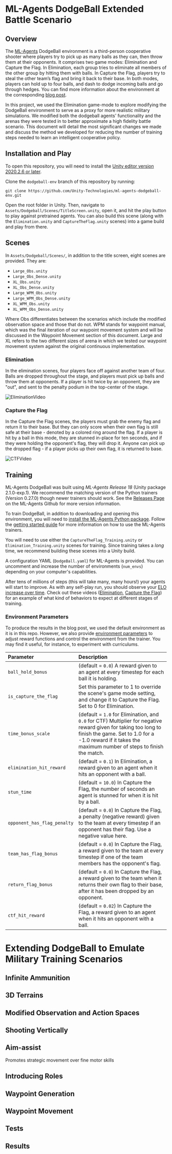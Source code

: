 # ML-Agents DodgeBall Extended Battle Scenario

## Overview

The [ML-Agents](https://github.com/Unity-Technologies/ml-agents) DodgeBall environment is a third-person cooperative shooter where players try to pick up as many balls as they can, then throw them at their opponents. It comprises two game modes: Elimination and Capture the Flag. In Elimination, each group tries to eliminate all members of the other group by hitting them with balls. In Capture the Flag, players try to steal the other team’s flag and bring it back to their base. In both modes, players can hold up to four balls, and dash to dodge incoming balls and go through hedges. You can find more information about the environment at the corresponding [blog post](https://blog.unity.com/technology/ml-agents-plays-dodgeball).

In this project, we used the Elimination game-mode to explore modifying the DodgeBall environment to serve as a proxy for more realistic military simulations. We modified both the dodgeball agents' functionality and the arenas they were tested in to better approximate a high fidelity battle scenario. This document will detail the most significant changes we made and discuss the method we developed for reducing the number of training steps needed to learn an intelligent cooperative policy. 

## Installation and Play

To open this repository, you will need to install the [Unity editor version 2020.2.6 or later](https://unity3d.com/get-unity/download).

Clone the `dodgeball-env` branch of this repository by running:
```
git clone https://github.com/Unity-Technologies/ml-agents-dodgeball-env.git
```

Open the root folder in Unity. Then, navigate to `Assets/Dodgeball/Scenes/TitleScreen.unity`, open it, and hit the play button to play against pretrained agents. You can also build this scene (along with the `Elimination.unity` and `CaptureTheFlag.unity` scenes) into a game build and play from there.

## Scenes

In `Assets/Dodgeball/Scenes/`, in addition to the title screen, eight scenes are provided. They are:
* `Large_Obs.unity`
* `Large_Obs_Dense.unity`
* `XL_Obs.unity`
* `XL_Obs_Dense.unity`
* `Large_WPM_Obs.unity`
* `Large_WPM_Obs_Dense.unity`
* `XL_WPM_Obs.unity`
* `XL_WPM_Obs_Dense.unity`

Where Obs differentiates between the scenarios which include the modified observation space and those that do not. WPM stands for waypoint manual, which was the final iteration of our waypoint movement system and will be discussed in the Waypoint Movement section of this document.  Large and XL refers to the two different sizes of arena in which we tested our waypoint movement system against the original continuous implementation. 

### Elimination

In the elimination scenes, four players face off against another team of four. Balls are dropped throughout the stage, and players must pick up balls and throw them at opponents. If a player is hit twice by an opponent, they are "out", and sent to the penalty podium in the top-center of the stage.

![EliminationVideo](/doc_images/ShorterElimination.gif)
### Capture the Flag

In the Capture the Flag scenes, the players must grab the enemy flag and return it to their base. But they can only score when their own flag is still safe at their base - denoted by a colored ring around the flag. If a player is hit by a ball in this mode, they are stunned in-place for ten seconds, and if they were holding the opponent's flag, they will drop it. Anyone can pick up the dropped flag - if a player picks up their own flag, it is returned to base.

![CTFVideo](/doc_images/ShorterCTF.gif)

## Training

ML-Agents DodgeBall was built using *ML-Agents Release 18* (Unity package 2.1.0-exp.1). We recommend the matching version of the Python trainers (Version 0.27.0) though newer trainers should work. See the [Releases Page](https://github.com/Unity-Technologies/ml-agents#releases--documentation) on the ML-Agents Github for more version information.

To train DodgeBall, in addition to downloading and opening this environment, you will need to [install the ML-Agents Python package](https://github.com/Unity-Technologies/ml-agents/blob/release_18_docs/docs/Installation.md#install-the-mlagents-python-package). Follow the [getting started guide](https://github.com/Unity-Technologies/ml-agents/blob/release_18_docs/docs/Getting-Started.md) for more information on how to use the ML-Agents trainers.

You will need to use either the `CaptureTheFlag_Training.unity` or `Elimination_Training.unity` scenes for training. Since training takes a *long* time, we recommend building these scenes into a Unity build.

A configuration YAML (`DodgeBall.yaml`) for ML-Agents is provided. You can uncomment and increase the number of environments (`num_envs`) depending on your computer's capabilities.

After tens of millions of steps (this will take many, many hours!) your agents will start to improve. As with any self-play run, you should observe your [ELO increase over time](https://github.com/Unity-Technologies/ml-agents/blob/release_18_docs/docs/Using-Tensorboard.md#self-play). Check out these videos ([Elimination](https://www.youtube.com/watch?v=Q9cIYfGA1GQ), [Capture the Flag](https://www.youtube.com/watch?v=SyxVayp01S4)) for an example of what kind of behaviors to expect at different stages of training.

### Environment Parameters

To produce the results in the blog post, we used the default environment as it is in this repo. However, we also provide [environment parameters](https://github.com/Unity-Technologies/ml-agents/blob/release_18_docs/docs/Training-ML-Agents.md#environment-parameters) to adjust reward functions and control the environment from the trainer. You may find it useful, for instance, to experiment with curriculums.

| **Parameter**              | **Description**                                                                                                                                                                                                                                                                                                                                                                                                                                                                                                                                                                                                                                                                                                                |
| :----------------------- | :----------------------------------------------------------------------------------------------------------------------------------------------------------------------------------------------------------------------------------------------------------------------------------------------------------------------------------------------------------------------------------------------------------------------------------------------------------------------------------------------------------------------------------------------------------------------------------------------------------------------------------------------------------------------------------------------------------------------------- |
| `ball_hold_bonus`| (default = `0.0`) A reward given to an agent at every timestep for each ball it is holding.|
| `is_capture_the_flag`| Set this parameter to 1 to override the scene's game mode setting, and change it to Capture the Flag. Set to 0 for Elimination.|
| `time_bonus_scale`| (default = `1.0` for Elimination, and `0.0` for CTF) Multiplier for negative reward given for taking too long to finish the game. Set to 1.0 for a -1.0 reward if it takes the maximum number of steps to finish the match.|
| `elimination_hit_reward`| (default = `0.1`) In Elimination, a reward given to an agent when it hits an opponent with a ball.|
| `stun_time` | (default = `10.0`) In Capture the Flag, the number of seconds an agent is stunned for when it is hit by a ball.|
| `opponent_has_flag_penalty`| (default = `0.0`) In Capture the Flag, a penalty (negative reward) given to the team at every timestep if an opponent has their flag. Use a negative value here. |
| `team_has_flag_bonus`| (default = `0.0`) In Capture the Flag, a reward given to the team at every timestep if one of the team members has the opponent's flag.|
| `return_flag_bonus`| (default = `0.0`) In Capture the Flag, a reward given to the team when it returns their own flag to their base, after it has been dropped by an opponent.|
| `ctf_hit_reward`| (default = `0.02`) In Capture the Flag, a reward given to an agent when it hits an opponent with a ball.|


# Extending DodgeBall to Emulate Military Training Scenarios 

## Infinite Ammunition 

## 3D Terrains 

## Modified Observation and Action Spaces 

## Shooting Vertically 

## Aim-assist 
Promotes strategic movement over fine motor skills 

## Introducing Roles 

## Waypoint Generation 

## Waypoint Movement 

## Tests 

## Results 




